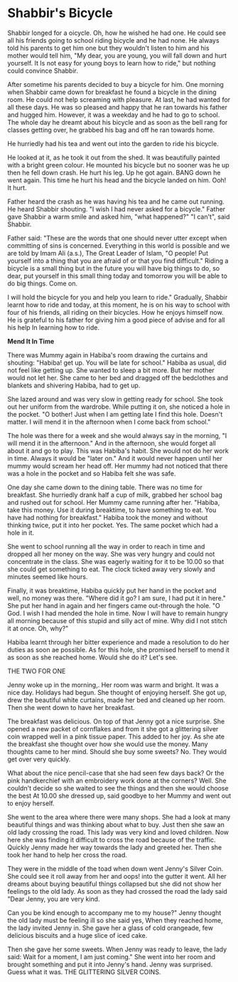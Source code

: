 Shabbir's Bicycle
=================

Shabbir longed for a oicycle. Oh, how he wished he had one. He could
see all his friends going to school riding bicycle and he had none. He
always told his parents to get him one but they wouldn't listen to him
and his mother would tell him, "My dear, you are young, you will fall
down and hurt yourself. It Is not easy for young boys to learn how to
ride," but nothing could convince Shabbir.

After sometime his parents decided to buy a bicycle for him. One
morning when Shabbir came down for breakfast he found a bicycle in the
dining room. He could not help screaming with pleasure. At last, he had
wanted for all these days. He was so pleased and happy that he ran
towards his father and hugged him. However, it was a weekday and he had
to go to school. The whole day he dreamt about his bicycle and as soon
as the bell rang for classes getting over, he grabbed his bag and off he
ran towards home.

He hurriedly had his tea and went out into the garden to ride his
bicycle.

He looked at it, as he took it out from the shed. It was beautifully
painted with a bright green colour. He mounted his bicycle but no sooner
was he up then he fell down crash. He hurt his leg. Up he got again.
BANG down he went again. This time he hurt his head and the bicycle
landed on him. Ooh! It hurt.

Father heard the crash as he was having his tea and he came out
running. He heard Shabbir shouting. "I wish I had never asked for a
bicycle." Father gave Shabbir a warm smile and asked him, "what
happened?" "I can't", said Shabbir.

Father said: "These are the words that one should never utter except
when committing of sins is concerned. Everything in this world is
possible and we are told by Imam Ali (a.s.), The Great Leader of Islam,
"O people! Put yourself into a thing that you are afraid of or that you
find difficult." Riding a bicycle is a small thing but in the future you
will have big things to do, so dear, put yourself in this small thing
today and tomorrow you will be able to do big things. Come on.

I will hold the bicycle for you and help you learn to ride." Gradually,
Shabbir learnt how to ride and today, at this moment, he is on his way
to school with four of his friends, all riding on their bicycles. How he
enjoys himself now. He is grateful to his father for giving him a good
piece of advise and for all his help In learning how to ride.


**Mend It In Time**

There was Mummy again in Habiba's room drawing the curtains and
shouting: "Habiba! get up. You will be late for school." Habiba as
usual, did not feel like getting up. She wanted to sleep a bit more. But
her mother would not let her. She came to her bed and dragged off the
bedclothes and blankets and shivering Habiba, had to get up.

She lazed around and was very slow in getting ready for school. She
took out her uniform from the wardrobe. While putting it on, she noticed
a hole in the pocket. "O bother! Just when I am getting late I find this
hole. Doesn't matter. I will mend it in the afternoon when I come back
from school."

The hole was there for a week and she would always say in the morning,
"I will mend it in the afternoon." And in the afternoon, she would
forget all about it and go to play. This was Habiba's habit. She would
not do her work in time. Always it would be "later on." And it would
never happen until her mummy would scream her head off. Her mummy had
not noticed that there was a hole in the pocket and so Habiba felt she
was safe.

One day she came down to the dining table. There was no time for
breakfast. She hurriedly drank half a cup of milk, grabbed her school
bag and rushed out for school. Her Mummy came running after her.
"Habiba, take this money. Use it during breaktime, to have something to
eat. You have had nothing for breakfast." Habiba took the money and
without thinking twice, put it into her pocket. Yes. The same pocket
which had a hole in it.

She went to school running all the way in order to reach in time and
dropped all her money on the way. She was very hungry and could not
concentrate in the class. She was eagerly waiting for it to be 10.00 so
that she could get something to eat. The clock ticked away very slowly
and minutes seemed like hours.

Finally, it was breaktime, Habiba quickly put her hand in the pocket
and well, no money was there. "Where did it go? I am sure, I had put it
in here." She put her hand in again and her fingers came out-through the
hole. "O God. I wish I had mended the hole in time. Now I will have to
remain hungry all morning because of this stupid and silly act of mine.
Why did I not stitch it at once. Oh, why?"

Habiba learnt through her bitter experience and made a resolution to do
her duties as soon ae possible. As for this hole, she promised herself
to mend it as soon as she reached home. Would she do it? Let's see.

THE TWO FOR ONE

Jenny woke up in the morning,. Her room was warm and bright. It was a
nice day. Holidays had begun. She thought of enjoying herself. She got
up, drew the beautiful white curtains, made her bed and cleaned up her
room. Then she went down to have her breakfast.

The breakfast was delicious. On top of that Jenny got a nice surprise.
She opened a new packet of cornflakes and from it she got a glittering
silver coin wrapped well in a pink tissue paper. This added to her joy.
As she ate the breakfast she thought over how she would use the money.
Many thoughts came to her mind. Should she buy some sweets? No. They
would get over very quickly.

What about the nice pencil-case that she had seen few days back? Or the
pink handkerchief with an embroidery work done at the corners? Well. She
couldn't decide so she waited to see the things and then she would
choose the best At 10.00 she dressed up, said goodbye to her Mummy and
went out to enjoy herself.

She went to the area where there were many shops. She had a look at
many beautiful things and was thinking about what to buy. Just then she
saw an old lady crossing the road. This lady was very kind and loved
children. Now here she was finding it difficult to cross the road
because of the traffic. Quickly Jenny made her way towards the lady and
greeted her. Then she took her hand to help her cross the road.

They were in the middle of the toad when down went Jenny's Silver Coin.
She could see it roll away from her and oops! into the gutter it went.
All her dreams about buying beautiful things collapsed but she did not
show her feelings to the old lady. As soon as they had crossed the road
the lady said "Dear Jenny, you are very kind.

Can you be kind enough to accompany me to my house?" Jenny thought the
old lady must be feeling ill so she said yes, When they reached home,
the lady invited Jenny in. She gave her a glass of cold orangeade, few
delicious biscuits and a huge slice of iced cake.

Then she gave her some sweets. When Jenny was ready to leave, the lady
said: Wait for a moment, I am just coming." She went into her room and
brought something and put it into Jenny's hand. Jenny was surprised.
Guess what it was. THE GLITTERING SILVER COINS.


